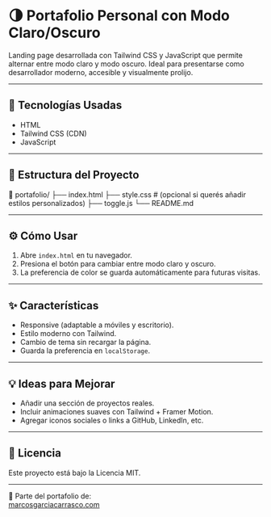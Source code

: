 # 🌗 Portafolio Personal con Modo Claro/Oscuro

Landing page desarrollada con Tailwind CSS y JavaScript que permite alternar entre modo claro y modo oscuro. Ideal para presentarse como desarrollador moderno, accesible y visualmente prolijo.

---

## 🚀 Tecnologías Usadas

- HTML
- Tailwind CSS (CDN)
- JavaScript

---

## 📂 Estructura del Proyecto

📁 portafolio/ ├── index.html ├── style.css # (opcional si querés añadir estilos personalizados) ├── toggle.js └── README.md


---

## ⚙️ Cómo Usar

1. Abre `index.html` en tu navegador.
2. Presiona el botón para cambiar entre modo claro y oscuro.
3. La preferencia de color se guarda automáticamente para futuras visitas.

---

## ✨ Características

- Responsive (adaptable a móviles y escritorio).
- Estilo moderno con Tailwind.
- Cambio de tema sin recargar la página.
- Guarda la preferencia en `localStorage`.

---

## 💡 Ideas para Mejorar

- Añadir una sección de proyectos reales.
- Incluir animaciones suaves con Tailwind + Framer Motion.
- Agregar iconos sociales o links a GitHub, LinkedIn, etc.

---

## 📄 Licencia

Este proyecto está bajo la Licencia MIT.

---

🎯 Parte del portafolio de:  
[marcosgarciacarrasco.com](https://marcosgarciacarrasco.com)
